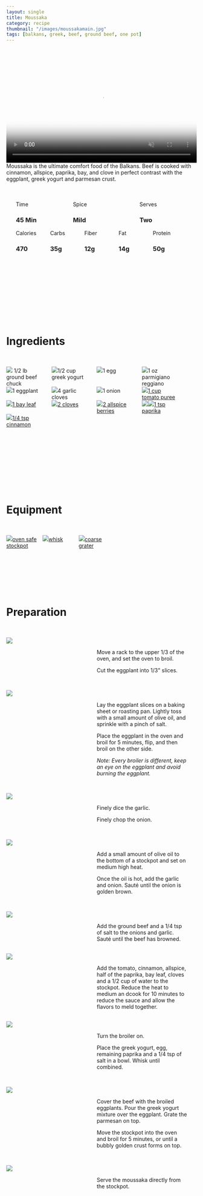 ```yaml
---
layout: single
title: Moussaka
category: recipe
thumbnail: "/images/moussakamain.jpg"
tags: [balkans, greek, beef, ground beef, one pot]
---
```

<div id="spacer"></div>

<div id="backgroundvideo">
  <video width="100%" autoplay loop muted class="banner__video" poster="/images/moussakamain.jpg">
  <source src="/images/moussaka.mp4" type="video/mp4"></video>
</div>

<div id="recipedescription">
Moussaka is the ultimate comfort food of the Balkans. Beef is cooked with cinnamon, allspice, paprika, bay, and clove in perfect contrast with the eggplant, greek yogurt and parmesan crust.</div>

<div id="spacer"></div>

<div id= "recipedetails">
<div id= "time"> Time </div>
<div id= "spice"> Spice </div>
<div id= "serves"> Serves </div>
</div>

<div id= "recipedetails">
<div id= "time"><h3> 45 Min</h3> </div>
<div id= "spice"><h3> Mild</h3> </div>
<div id= "serves"><h3> Two </h3> </div>
</div>

<div id="spacer"></div>

<div id= "nutrition">
<div id="calories"> Calories </div>
<div id="carbs"> Carbs </div>
<div id="fiber"> Fiber </div>
<div id="fat"> Fat </div>
<div id="protein"> Protein </div>
</div>

<div id= "nutrition">
<div id="calories"><h3> 470 </h3> </div>
<div id="carbs"><h3> 35g</h3> </div>
<div id="fiber"><h3> 12g</h3> </div>
<div id="fat"><h3> 14g</h3> </div>
<div id="protein"><h3> 50g</h3> </div>
</div>

<div id= "ingredienthdr">
<h1>Ingredients</h1>
</div>

<div id="ingredients">
<div id="ingredientone"><img src="/images/groundbeef.jpeg"/> 1/2 lb ground beef chuck </div>
<div id="ingredienttwo"><img src="/images/yogurt.jpeg"/>1/2 cup greek yogurt</div>
<div id="ingredientthree"><img src="/images/egg.jpeg"/>1 egg</div>
<div id="ingredientfour"><img src="/images/parmesan.jpeg"/>1 oz parmigiano reggiano</div>
</div>

<div id="ingredients">
<div id="ingredientone"><img src="/images/eggplant.jpeg"/>1 eggplant</div>
<div id="ingredienttwo"><img src="/images/4garlic.jpeg"/>4 garlic cloves</div>
<div id="ingredientthree"><img src="/images/onion.jpeg"/>1 onion</div>
<div id="ingredientfour"><a href="https://www.amazon.com/Cento-Tomato-Puree-28-Ounce-Cans/dp/B001SAWI38/ref=as_li_ss_tl?s=grocery&ie=UTF8&qid=1482333195&sr=1-3&keywords=cento+tomato&linkCode=ll1&tag=cilalime09-20&linkId=ccb14c2a0715f68ddd77ec1f32cb0670"><img src="/images/tomatopuree.jpeg"/>1 cup tomato puree</a></div>
</div>

<div id="ingredients">
<div id="ingredientone"><a href="https://www.amazon.com/Simply-Organic-Certified-0-14-Ounce-Container/dp/B0012BS9F4/ref=as_li_ss_tl?s=grocery&ie=UTF8&qid=1482335352&sr=1-1&keywords=simply+organic+bay&th=1&linkCode=ll1&tag=cilalime09-20&linkId=c8a097e1230c862f6ce966bf3962812b"><img src="/images/bayleaf.jpeg"/>1 bay leaf</a></div>
<div id="ingredienttwo"><a href="https://www.amazon.com/Simply-Organic-Whole-Cloves-Ounce/dp/B00AJRKKI6/ref=as_li_ss_tl?s=grocery&ie=UTF8&qid=1482335321&sr=1-2&keywords=simply+organic+clove&linkCode=ll1&tag=cilalime09-20&linkId=5eaa5767cf3f84fa5636e8d463216e55"><img src="/images/2cloves.jpeg"/>2 cloves</a></div>
<div id="ingredientthree"><a href="https://www.amazon.com/Spicy-World-Spice-Whole-3-5oz/dp/B000JMFCKC/ref=as_li_ss_tl?s=grocery&rps=1&ie=UTF8&qid=1482335223&sr=1-4&keywords=allspice+berries&refinements=p_85:2470955011&linkCode=ll1&tag=cilalime09-20&linkId=91524089cbac4e41762dad3240269fdb"><img src="/images/2allspice.jpeg"/>2 allspice berries</a></div>
<div id="ingredientfour"><a href="https://www.amazon.com/Simply-Organic-Paprika-Certified-Container/dp/B00269YPB8/ref=as_li_ss_tl?ie=UTF8&qid=1482332836&sr=8-4&keywords=paprika&th=1&linkCode=ll1&tag=cilalime09-20&linkId=666143452f32389dcc75ba9ebcddd1b0"><img src="/images/paprika.jpeg"><img src="/images/paprika.jpeg"/>1 tsp paprika</a></div>
</div>

<div id="ingredients">
<div id="ingredientone"><a href="https://www.amazon.com/Simply-Organic-Certified-2-45-Ounce-Container/dp/B000WS1KHM/ref=as_li_ss_tl?s=grocery&ie=UTF8&qid=1482335146&sr=1-3&keywords=simply+organic+cinnamon&linkCode=ll1&tag=cilalime09-20&linkId=c53b25651c8d91b863cfc8aaa14105db"><img src="/images/groundcinnamon.jpeg"/>1/4 tsp cinnamon</a></div>
</div>

<div id= "equipmenthdr">
<h1>Equipment</h1>
</div>

<div id="equipment">
<div id="equipmentone"><a href="https://www.amazon.com/Creuset-Signature-Round-French-Truffle/dp/B0076NOFSC/ref=as_li_ss_tl?s=kitchen&rps=1&ie=UTF8&qid=1481598867&sr=1-38&keywords=le+creuset&refinements=p_85:2470955011&th=1&linkCode=ll1&tag=cilalime09-20&linkId=9987204213f6c7ac4d1e12889972e623"><img src="/images/stockpot.jpeg"/>oven safe stockpot </a></div>
<div id="equipmentone"><a href="https://www.amazon.com/Simply-Organic-Certified-0-14-Ounce-Container/dp/B0012BS9F4/ref=as_li_ss_tl?s=grocery&ie=UTF8&qid=1482335352&sr=1-1&keywords=simply+organic+bay&th=1&linkCode=ll1&tag=cilalime09-20&linkId=c8a097e1230c862f6ce966bf3962812b"><img src="/images/whisk.jpeg"/>whisk </a></div>
<div id="equipmentone"><a href="https://www.amazon.com/Microplane-35009-Medium-Ribbon-Grater/dp/B00009WE3V/ref=as_li_ss_tl?s=kitchen&ie=UTF8&qid=1482039177&sr=1-10&keywords=microplane&linkCode=ll1&tag=cilalime09-20&linkId=e0f7f0f676e7565f4b0f1ff0b4f8c1f6"><img src="/images/coarsegrater.jpeg"/>coarse grater </a></div>
</div>

<div id="preparation">
<h1>Preparation</h1>
</div>

<div id="instruction">
<div id="image"><img src="/images/moussaka1.jpeg"/> </div>
<div id="step">Move a rack to the upper 1/3 of the oven, and set the oven to broil.
<p>Cut the eggplant into 1/3" slices.</p></div>
</div>

<div id="instruction">
<div id="image"><img src="/images/moussaka2.jpeg"/> </div>
<div id="step">Lay the eggplant slices on a baking sheet or roasting pan. Lightly toss with a small amount of olive oil, and sprinkle with a pinch of salt.
<p>Place the eggplant in the oven and broil for 5 minutes, flip, and then broil on the other side.</p>
<p><i>Note: Every broiler is different, keep an eye on the eggplant and avoid burning the eggplant.</i></p></div>
</div>

<div id="instruction">
<div id="image"><img src="/images/moussaka3.jpeg"/> </div>
<div id="step">Finely dice the garlic.
<p>Finely chop the onion.</p></div>
</div>

<div id="instruction">
<div id="image"><img src="/images/moussaka4.jpeg"/> </div>
<div id="step">Add a small amount of olive oil to the bottom of a stockpot and set on medium high heat.
<p>Once the oil is hot, add the garlic and onion. Sauté until the onion is golden brown.</div>
</div>

<div id="instruction">
<div id="image"><img src="/images/moussaka5.jpeg"/> </div>
<div id="step">Add the ground beef and a 1/4 tsp of salt to the onions and garlic. Sauté until the beef has browned.</div>
</div>

<div id="instruction">
<div id="image"><img src="/images/moussaka6.jpeg"/> </div>
<div id="step">Add the tomato, cinnamon, allspice, half of the paprika, bay leaf, cloves and a 1/2 cup of water to the stockpot. Reduce the heat to medium an dcook for 10 minutes to reduce the sauce and allow the flavors to meld together.</div>
</div>

<div id="instruction">
<div id="image"><img src="/images/moussaka7.jpeg"/> </div>
<div id="step">Turn the broiler on. 
<p>Place the greek yogurt, egg, remaining paprika and a 1/4 tsp of salt in a bowl. Whisk until combined.</p></div>
</div>

<div id="instruction">
<div id="image"><img src="/images/moussaka8.jpeg"/> </div>
<div id="step">Cover the beef with the broiled eggplants. Pour the greek yogurt mixture over the eggplant. Grate the parmesan on top.
<p>Move the stockpot into the oven and broil for 5 minutes, or until a bubbly golden crust forms on top.</p></div>
</div>


<div id="instruction">
<div id="image"><img src="/images/moussaka9.jpeg"/> </div>
<div id="step"> Serve the moussaka directly from the stockpot. </div>
</div>

<style>
#backgroundvideo {
  width: 100%;
}
  
#banner__video {
    }

#overlay {
 }

#recipedetails { width: 100%; display:inline-block; float: left;}
#time { width: 30%; float: left; margin-left: 5%}
#spice { width: 30%; float: left;}
#serves { width 30%; float: left; margin-left: 5%;}
.clear {clear:both;}

#spacer {padding-top:50px;}

#nutrition { width: 100%; display:inline-block;}
#calories { width: 18%; float: left; margin-left: 5%;}
#carbs { width: 18%; float: left; margin-left: 0%;}
#fiber { width: 18%; float: left; margin-left: 0%;}
#fat { width: 18%; float: left; margin-left: 0%;}
#protein { width: 18%; float: left; margin-right:5%;}
.clear {clear:both;}

#ingredienthdr { margin-top:200px; margin-bottom: 50px; font-family: $serif;}

#ingredients { width: 95%; display:inline-block;}
#ingredientone { width: 20%; float:left;}
#ingredienttwo { width: 20%; float:left; margin-left: 5%;}
#ingredientthree { width:20%; float:left; margin-left: 5%;}
#ingredientfour { width:20%; float:left; margin-left: 5%;}
.clear {clear:both;}

#equipmenthdr { margin-top:200px; margin-bottom:50px; font-family: $serif;}

#equipment { width: 95%; display:inline-block;}
#equipmentone { width: 20%; float:left;}
#equipmenttwo { width: 20%; float:left; margin-left: 5%;}
#equipmentthree { width:20%; float:left; margin-left: 5%;}
#equipmentfour { width:20%; float:left; margin-left: 5%;}
.clear {clear:both;}

#preparation { margin-top: 150px; margin-bottom: 50px; font-family: $serif;}

#instruction { width:95%; display:inline-block;}
#image { width: 40%; float:left;}
#step { width: 50%; float:right; margin-top: 30px; margin-bottom: 30px;}
.clear {clear:both;}
</style>
